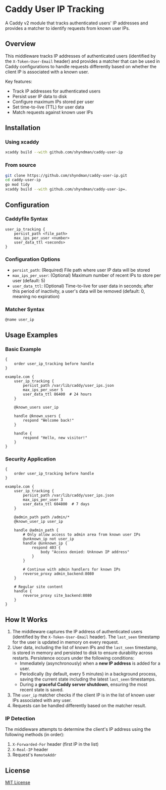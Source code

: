 # Caddy User IP Tracking

A Caddy v2 module that tracks authenticated users' IP addresses and provides a matcher to identify requests from known user IPs.

## Overview

This middleware tracks IP addresses of authenticated users (identified by the `X-Token-User-Email` header) and provides a matcher that can be used in Caddy configurations to handle requests differently based on whether the client IP is associated with a known user.

Key features:
- Track IP addresses for authenticated users
- Persist user IP data to disk
- Configure maximum IPs stored per user
- Set time-to-live (TTL) for user data
- Match requests against known user IPs

## Installation

### Using xcaddy

```bash
xcaddy build --with github.com/shyndman/caddy-user-ip
```

### From source

```bash
git clone https://github.com/shyndman/caddy-user-ip.git
cd caddy-user-ip
go mod tidy
xcaddy build --with github.com/shyndman/caddy-user-ip=.
```

## Configuration

### Caddyfile Syntax

```
user_ip_tracking {
    persist_path <file_path>
    max_ips_per_user <number>
    user_data_ttl <seconds>
}
```

### Configuration Options

- `persist_path`: (Required) File path where user IP data will be stored
- `max_ips_per_user`: (Optional) Maximum number of recent IPs to store per user (default: 5)
- `user_data_ttl`: (Optional) Time-to-live for user data in seconds; after this period of inactivity, a user's data will be removed (default: 0, meaning no expiration)

### Matcher Syntax

```
@name user_ip
```

## Usage Examples

### Basic Example

```
{
    order user_ip_tracking before handle
}

example.com {
    user_ip_tracking {
        persist_path /var/lib/caddy/user_ips.json
        max_ips_per_user 5
        user_data_ttl 86400  # 24 hours
    }

    @known_users user_ip

    handle @known_users {
        respond "Welcome back!"
    }

    handle {
        respond "Hello, new visitor!"
    }
}
```

### Security Application

```
{
    order user_ip_tracking before handle
}

example.com {
    user_ip_tracking {
        persist_path /var/lib/caddy/user_ips.json
        max_ips_per_user 3
        user_data_ttl 604800  # 7 days
    }

    @admin_path path /admin/*
    @known_user_ip user_ip

    handle @admin_path {
        # Only allow access to admin area from known user IPs
        @unknown_ip not user_ip
        handle @unknown_ip {
            respond 403 {
                body "Access denied: Unknown IP address"
            }
        }

        # Continue with admin handlers for known IPs
        reverse_proxy admin_backend:8080
    }

    # Regular site content
    handle {
        reverse_proxy site_backend:8080
    }
}
```

## How It Works

1. The middleware captures the IP address of authenticated users (identified by the `X-Token-User-Email` header). The `last_seen` timestamp for the user is updated in memory on every request.
2. User data, including the list of known IPs and the `last_seen` timestamp, is stored in memory and persisted to disk to ensure durability across restarts. Persistence occurs under the following conditions:
    *   Immediately (asynchronously) when a **new IP address** is added for a user.
    *   Periodically (by default, every 5 minutes) in a background process, saving the current state including the latest `last_seen` timestamps.
    *   During a **graceful Caddy server shutdown**, ensuring the most recent state is saved.
3. The `user_ip` matcher checks if the client IP is in the list of known user IPs associated with any user.
4. Requests can be handled differently based on the matcher result.

### IP Detection

The middleware attempts to determine the client's IP address using the following methods (in order):
1. `X-Forwarded-For` header (first IP in the list)
2. `X-Real-IP` header
3. Request's `RemoteAddr`

## License

[MIT License](LICENSE)
